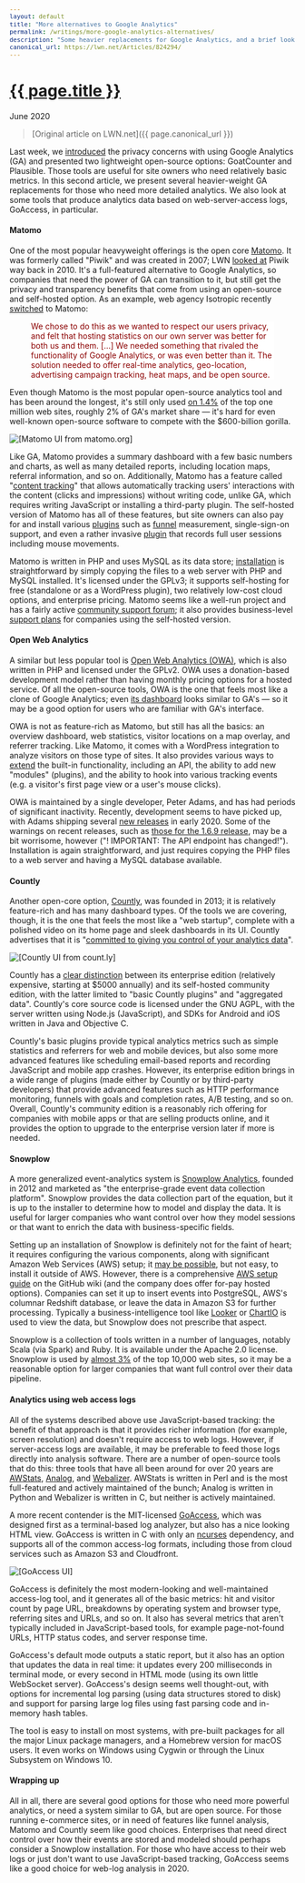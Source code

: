 ```yaml
---
layout: default
title: "More alternatives to Google Analytics"
permalink: /writings/more-google-analytics-alternatives/
description: "Some heavier replacements for Google Analytics, and a brief look at log-based analytics tools"
canonical_url: https://lwn.net/Articles/824294/
---
```

<h1><a href="{{ page.permalink }}">{{ page.title }}</a></h1>
<p class="subtitle">June 2020</p>

> [Original article on LWN.net]({{ page.canonical_url }})

<style>
DIV.BigQuote {
    font-style: normal;
    font-weight: normal;
    color: darkred;
    background-color: white;
    margin-left: 1cm;
    margin-right: 1cm;
}
pre {
    font-size: 90%;
    word-spacing: 0;
}
</style>


<p>Last week, we <a href="https://lwn.net/Articles/822568/">introduced</a> the privacy
concerns with using Google Analytics (GA) and presented two lightweight
open-source options: GoatCounter and Plausible. Those tools are useful
for site owners who need relatively basic metrics. In this second article,
we present several heavier-weight GA replacements for those who need more
detailed analytics. We also look at some tools that produce analytics data
based on web-server-access logs, GoAccess, in particular.</p>

<h4>Matomo</h4>

<p>One of the most popular heavyweight offerings is the open core <a
href="https://matomo.org/">Matomo</a>.  It was formerly called "Piwik" and was
created in 2007; LWN <a href="https://lwn.net/Articles/372594/">looked
at</a> Piwik way back in 2010. It's a full-featured alternative to Google
Analytics, so companies that need the power of GA can transition to it, but
still get the privacy and transparency benefits that come from using an
open-source and self-hosted option. As an example, web agency
Isotropic recently <a
href="https://isotropic.co/moving-to-matomo-google-analytics-biggest-competition/">switched</a>
to Matomo:</p>

<div class="BigQuote"> <p>We chose to do this as we wanted to respect our
users privacy, and felt that hosting statistics on our own server was
better for both us and them. [...] We needed something that rivaled the
functionality of Google Analytics, or was even better than it. The solution
needed to offer real-time analytics, geo-location, advertising campaign
tracking, heat maps, and be open source.</p> </div>

<p>Even though Matomo is the most popular open-source analytics tool and
has been around the longest, it's still only used <a
href="https://trends.builtwith.com/analytics/Matomo">on 1.4%</a> of the top
one million web sites, roughly 2% of GA's market share &mdash;
it's hard for even well-known open-source software to compete with the
$600-billion gorilla.</p>

<img class="photo" src="/images/lwn-matomo.png" alt="[Matomo UI from matomo.org]"
title="Matomo UI">

<p>Like GA, Matomo provides a summary dashboard with a few basic numbers
and charts, as well as many detailed reports, including location maps,
referral information, and so on.
    Additionally, Matomo has a feature called "<a
href="https://matomo.org/docs/content-tracking/">content tracking</a>"
that allows  automatically tracking users' interactions with the
content (clicks and impressions) without writing code, unlike GA, which
requires writing JavaScript or installing a third-party plugin.
The self-hosted version of Matomo has all of these features, but site
owners can also pay for and install various <a 
href="https://plugins.matomo.org/">plugins</a> such as <a
href="https://en.wikipedia.org/wiki/Purchase_funnel">funnel</a>
measurement, 
single-sign-on support, and even a rather invasive <a
href="https://plugins.matomo.org/HeatmapSessionRecording">plugin</a> that
records full user sessions including mouse movements. </p>

<p>Matomo is written in PHP and uses MySQL as its data store; <a
href="https://matomo.org/docs/installation/">installation</a> is
straightforward by simply copying the files to a web server with PHP and
MySQL installed. It's licensed under the GPLv3; it supports self-hosting
for free (standalone or as a WordPress plugin), two relatively low-cost
cloud options, and enterprise pricing. Matomo seems like a well-run project
and has a fairly active <a href="https://forum.matomo.org/">community
support forum</a>; it also provides business-level <a
href="https://matomo.org/support-plans/">support plans</a> for companies
using the self-hosted version.</p>

<h4>Open Web Analytics</h4>

<p>A similar but less popular tool is <a
href="http://www.openwebanalytics.com/">Open Web Analytics (OWA)</a>, which
is also written in PHP and licensed under the GPLv2. OWA uses a
donation-based development model rather than having monthly pricing options
for a hosted service. Of all the open-source tools, OWA is the one that
feels most like a clone of Google Analytics; even <a
href="http://demo.openwebanalytics.com/owa/index.php?owa_do=base.reportDashboard&owa_siteId=c9b7d12e322c7c360fb8f7c72ffe4c41">its
dashboard</a> looks similar to GA's &mdash; so it may be a good option for
users who are familiar with GA's interface.</p>

<p>OWA is not as feature-rich as Matomo, but still has all the basics: an
overview dashboard, web statistics, visitor locations on a map overlay, and
referrer tracking. Like Matomo, it comes with a WordPress 
integration to analyze visitors on those type of sites. It also provides various ways to <a
href="https://github.com/Open-Web-Analytics/Open-Web-Analytics/wiki#extending-owa">extend</a>
the built-in functionality, including an API, the ability to add new "modules"
(plugins), and the ability to hook into various tracking events (e.g. a
visitor's first page view or a user's mouse clicks).</p>

<p>OWA is maintained by a single developer, Peter Adams, and has had
periods of significant
inactivity. Recently, development seems to have picked up, with Adams
shipping several <a
href="https://github.com/Open-Web-Analytics/Open-Web-Analytics/releases">new
releases</a> in early 2020.
Some of the warnings on recent releases, such as <a
href="https://github.com/Open-Web-Analytics/Open-Web-Analytics/releases/tag/1.6.9">those
for the 1.6.9 release</a>, may be a bit worrisome, however ("<span>!
IMPORTANT: The API endpoint has 
changed!</span>"). Installation is again straightforward, and just requires
copying the PHP files to a web server and having a MySQL database
available.</p>

<h4>Countly</h4>

<p>Another open-core option, <a href="https://count.ly/">Countly</a>, was founded in 2013; it is
relatively feature-rich and has many dashboard types. Of the
tools we are covering, though, it is the one that feels the most like a "web
startup", complete with a polished video on its home page and sleek
dashboards in its UI.  Countly advertises that it is "<a
href="https://count.ly/your-data-your-rules">committed to giving you
control of your analytics data</a>".</p>

<img class="photo" src="/images/lwn-countly.png" alt="[Countly UI from count.ly]"
title="Countly UI">

<p>Countly has a <a href="https://count.ly/pricing">clear distinction</a>
between its enterprise edition (relatively expensive, starting at $5000
annually) and its self-hosted community edition, with the latter limited to
"basic Countly plugins" and "aggregated data". Countly's core source code
is licensed under the GNU AGPL, with the server written using Node.js
(JavaScript), and SDKs for Android and iOS written in Java and Objective&nbsp;C.</p>

<p>Countly's basic plugins provide typical analytics metrics such as simple
statistics and referrers for web and mobile devices, but also some more advanced
features like scheduling email-based reports and recording JavaScript and
mobile app crashes. However, its enterprise edition brings in a wide range of
plugins (made either by Countly or by third-party developers) that provide
advanced features such as HTTP performance monitoring, funnels with goals
and completion rates, A/B testing, and so on. Overall, Countly's community
edition is a reasonably rich offering for companies with mobile apps or
that are selling
products online, and it provides the option to upgrade to the enterprise version later if more is
needed.</p>

<h4>Snowplow</h4>

<p>A more generalized event-analytics system is <a
href="https://snowplowanalytics.com/">Snowplow Analytics</a>, founded in
2012 and marketed as "<span>the enterprise-grade event data collection
platform</span>". Snowplow provides the data collection part of the
equation, but it is up to the installer to determine how to model and
display the data. It is useful for larger companies who want control over
how they model sessions or that want to  enrich the data with business-specific
fields.</p>

<p>Setting up an installation of Snowplow is definitely not for the faint
of heart; it requires configuring the various components, along with
significant Amazon Web Services (AWS) setup; it <a
href="https://discourse.snowplowanalytics.com/t/selfhosting-of-snowplow/1109">may
be possible</a>, but not easy, to install it outside of AWS. However, there
is a comprehensive <a
href="https://github.com/snowplow/snowplow/wiki/Setting-up-Snowplow">AWS setup
guide</a> on the GitHub wiki (and the company does offer for-pay hosted
options).  Companies can set it up to insert events into PostgreSQL, AWS's
columnar Redshift database, or leave the data in Amazon S3 for further
processing.  Typically a business-intelligence tool like <a
href="https://looker.com/">Looker</a> or <a
href="https://chartio.com/">ChartIO</a> is used to view the data, but
Snowplow does not prescribe that aspect.</p>

<p>Snowplow is a collection of tools written in a number of languages,
notably Scala (via Spark) and Ruby. It is available under the
Apache&nbsp;2.0 license. Snowplow is used by <a
href="https://trends.builtwith.com/analytics/Snowplow">almost 3%</a> of the
top 10,000 web sites, so it may be a reasonable option for larger companies that
want full control over their data pipeline.</p>

<h4>Analytics using web access logs</h4>

<p>All of the systems described above use JavaScript-based tracking: the
benefit of that approach is that it provides richer information (for
example, screen resolution) and doesn't require access to web
logs. However, if server-access logs are available, it may be preferable to
feed those logs directly into analysis software. There are a number of
open-source tools that do this: three tools that have all been around for
over 20 years are <a href="https://awstats.sourceforge.io/">AWStats</a>, <a
href="https://analog.readthedocs.io/en/latest/">Analog</a>, and <a
href="http://www.webalizer.org/">Webalizer</a>. AWStats is written in Perl
and is the most full-featured and actively maintained of the bunch; Analog
is written in Python
and Webalizer is written in C, but neither is actively maintained.</p>

<p>A more recent contender is the MIT-licensed <a
href="https://goaccess.io/">GoAccess</a>, which was designed first as a
terminal-based log analyzer, but also has a nice looking HTML
view. GoAccess is written in C with only an <a
href="https://invisible-island.net/ncurses/">ncurses</a> dependency, 
and supports all of the common access-log formats, including those
from cloud services such as Amazon S3 and Cloudfront.</p>

<img class="photo" src="/images/lwn-goaccess-html.png" alt="[GoAccess UI]"
title="GoAccess UI">

<p>GoAccess is definitely the most modern-looking and well-maintained
access-log tool, and it generates all of the basic metrics: hit and visitor
count by page URL, breakdowns by operating system and browser type,
referring sites and URLs, and so on. It also has several metrics that
aren't typically included in JavaScript-based tools, for example
page-not-found URLs, HTTP status codes, and server response time.</p>

<p>GoAccess's default mode outputs a static report, but it also has an
option that updates the data in real time: it updates every 200
milliseconds in terminal mode, or every second in HTML mode (using its own
little WebSocket server). GoAccess's design seems well thought-out,
with options for incremental log parsing (using data structures stored
to disk) and support for parsing large log files using fast parsing code and
in-memory hash tables.</p>

<p>The tool is easy to install on most systems, with pre-built packages for
all the major Linux package managers, and a Homebrew version for macOS
users. It even works on Windows using Cygwin or through the Linux
Subsystem on Windows&nbsp;10.</p>

<h4>Wrapping up</h4>

<p>All in all, there are several good options for those who need more
powerful analytics, or need a system similar to GA, but are open source. For
those running e-commerce sites, or in need of features like funnel
analysis, Matomo and Countly seem like good choices. Enterprises that need
direct control over how their events are stored and modeled should perhaps
consider a Snowplow installation. For those who have access to their web
logs or just don't want to use JavaScript-based tracking, GoAccess seems
like a good choice for web-log analysis in 2020.</p>
